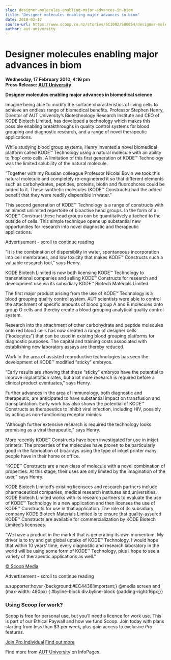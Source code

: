 ```yaml
---
slug: designer-molecules-enabling-major-advances-in-biom
title: "Designer molecules enabling major advances in biom"
date: 2010-02-17
source-url: https://www.scoop.co.nz/stories/SC1002/S00054/designer-molecules-enabling-major-advances-in-biom.htm
author: aut-university
---
```

Designer molecules enabling major advances in biom
==================================================

**Wednesday, 17 February 2010, 4:16 pm**  
**Press Release: [AUT University](https://info.scoop.co.nz/AUT_University)**

**Designer molecules enabling major advances in biomedical science**

Imagine being able to modify the surface characteristics of living cells to achieve an endless range of biomedical benefits. Professor Stephen Henry, Director of AUT University’s Biotechnology Research Institute and CEO of KODE Biotech Limited, has developed a technology which makes this possible enabling breakthroughs in quality control systems for blood grouping and diagnostic research, and a range of novel therapeutic applications.

While studying blood group systems, Henry invented a novel biomedical platform called KODE™ Technology using a natural molecule with an ability to ‘hop’ onto cells. A limitation of this first generation of KODE™ Technology was the limited solubility of the natural molecule.

“Together with my Russian colleague Professor Nicolai Bovin we took this natural molecule and completely re-engineered it so that different elements such as carbohydrates, peptides, proteins, biotin and fluorophores could be added to it. These synthetic molecules (KODE™ Constructs) had the added benefit that they were readily dispersible in water.”

This second generation of KODE™ Technology is a range of constructs with an almost unlimited repertoire of bioactive head groups. In the form of a KODE™ Construct these head groups can be quantitatively attached to the outside of cells. This simple technique opens up substantial new opportunities for research into novel diagnostic and therapeutic applications.

Advertisement - scroll to continue reading





“It is the combination of dispersiblity in water, spontaneous incorporation into cell membranes, and low toxicity that makes KODE™ Constructs such a valuable research tool,” says Henry.

KODE Biotech Limited is now both licensing KODE™ Technology to transnational companies and selling KODE™ Constructs for research and development use via its subsidiary KODE™ Biotech Materials Limited.

The first major product arising from the use of KODE™ Technology is a blood grouping quality control system. AUT scientists were able to control the attachment of specific amounts of blood group A and B molecules onto group O cells and thereby create a blood grouping analytical quality control system.

Research into the attachment of other carbohydrate and peptide molecules onto red blood cells has now created a range of designer cells (“kodecytes”) that can be used in existing blood grouping platforms for diagnostic purposes. The capital and training costs associated with establishing new laboratory assays are thereby reduced.

Work in the area of assisted reproductive technologies has seen the development of KODE™ modified “sticky” embryos.

“Early results are showing that these “sticky” embryos have the potential to improve implantation rates, but a lot more research is required before a clinical product eventuates,” says Henry.

Further advances in the area of immunology, both diagnostic and therapeutic, are anticipated to have substantial impact on transfusion and transplantation. Early work has also shown the potential of KODE™ Constructs as therapeutics to inhibit viral infection, including HIV, possibly by acting as non-functioning receptor mimics.

“Although further extensive research is required the technology looks promising as a viral therapeutic,” says Henry.

More recently KODE™ Constructs have been investigated for use in inkjet printers. The properties of the molecules have proven to be particularly good in the fabrication of bioarrays using the type of inkjet printer many people have in their home or office.

“KODE™ Constructs are a new class of molecule with a novel combination of properties. At this stage, their uses are only limited by the imagination of the user,” says Henry.

KODE Biotech Limited’s existing licensees and research partners include pharmaceutical companies, medical research institutes and universities. KODE Biotech Limited works with its research partners to evaluate the use of KODE™ Technology in a new application and then licenses the use of KODE™ Constructs for use in that application. The role of its subsidiary company KODE Biotech Materials Limited is to ensure that quality-assured KODE™ Constructs are available for commercialization by KODE Biotech Limited’s licensees.

“We have a product in the market that is generating its own momentum. My driver is to try and get global uptake of KODE™ Technology. I would hope that within 10 years’ time, every diagnostic and research laboratory in the world will be using some form of KODE™ Technology, plus I hope to see a variety of therapeutic applications as well.”

  

[© Scoop Media](http://www.scoop.co.nz/about/terms.html)  

Advertisement - scroll to continue reading



a.supporter:hover {background:#EC4438!important;} @media screen and (max-width: 480px) { #byline-block div.byline-block {padding-right:16px;}}

### Using Scoop for work?

Scoop is free for personal use, but you’ll need a licence for work use. This is part of our Ethical Paywall and how we fund Scoop. Join today with plans starting from less than $3 per week, plus gain access to exclusive _Pro_ features.  
  
[Join Pro Individual](https://pro.scoop.co.nz/Individual/?from=ProIn24) [Find out more](https://pro.scoop.co.nz/using-scoop-for-work/?from=ProIn24)

Find more from [AUT University](https://info.scoop.co.nz/AUT_University) on InfoPages.
